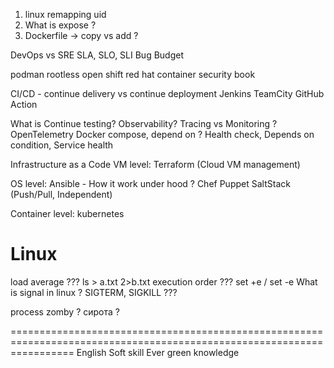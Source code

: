 1. linux remapping uid
2. What is expose ?
3. Dockerfile -> copy vs add ?

DevOps vs SRE 
SLA, SLO, SLI
Bug Budget

podman rootless
open shift red hat
container security book


CI/CD - continue delivery vs continue deployment
Jenkins
TeamCity
GitHub Action

What is Continue testing?
Observability? Tracing vs Monitoring ?
OpenTelemetry
Docker compose, depend on ? Health check, Depends on condition, Service health

Infrastructure as a Code
VM level:
    Terraform (Cloud VM management)

OS level:
    Ansible - How it work under hood ?
    Chef
    Puppet
    SaltStack
    (Push/Pull, Independent)

Container level:
    kubernetes

Linux
=======================================================================================================================

load average ???
ls > a.txt 2>b.txt execution order ???
set +e / set -e
What is signal in linux ? SIGTERM, SIGKILL ???

process zomby ? сирота ?


=======================================================================================================================
English
Soft skill
Ever green knowledge 